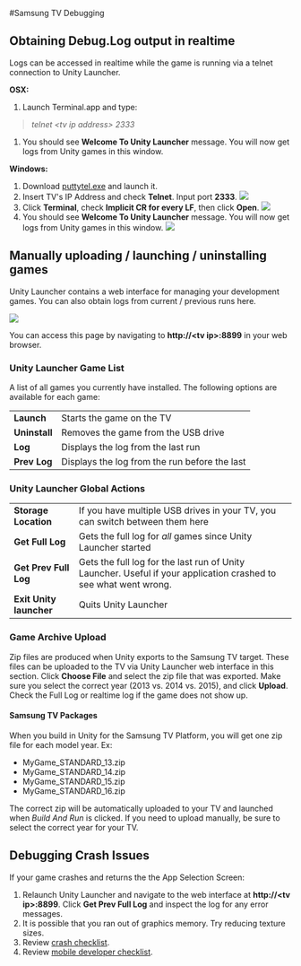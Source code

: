 #Samsung TV Debugging

## Obtaining Debug.Log output in realtime

Logs can be accessed in realtime while the game is running via a telnet connection to Unity Launcher.

**OSX:**

 1. Launch Terminal.app and type:
> _telnet &lt;tv ip address&gt; 2333_

 1. You should see **Welcome To Unity Launcher** message.  You will now get logs from Unity games in this window.

**Windows:**

 1. Download [puttytel.exe](http://www.chiark.greenend.org.uk/~sgtatham/putty/download.html) and launch it.
 1. Insert TV's IP Address and check **Telnet**.  Input port **2333**.
![](../uploads/Main/samsungtv-telnet1.png)
 1. Click **Terminal**, check **Implicit CR for every LF**, then click **Open**.
![](../uploads/Main/samsungtv-telnet2.png)
 1. You should see **Welcome To Unity Launcher** message.  You will now get logs from Unity games in this window.
![](../uploads/Main/samsungtv-telnet3.png)

## Manually uploading / launching / uninstalling games

Unity Launcher contains a web interface for managing your development games.  You can also obtain logs from current / previous runs here.

![](../uploads/Main/samsungtv-unitylauncher.png)

You can access this page by navigating to **http://&lt;tv ip&gt;:8899** in your web browser.

### Unity Launcher Game List
A list of all games you currently have installed.  The following options are available for each game:

| | |
|:---|:---|
| **Launch** | Starts the game on the TV |
| **Uninstall** | Removes the game from the USB drive |
| **Log** | Displays the log from the last run |
| **Prev Log** | Displays the log from the run before the last |

### Unity Launcher Global Actions

| | |
|:---|:---|
| **Storage Location** | If you have multiple USB drives in your TV, you can switch between them here |
| **Get Full Log** | Gets the full log for _all_ games since Unity Launcher started |
| **Get Prev Full Log** | Gets the full log for the last run of Unity Launcher.  Useful if your application crashed to see what went wrong. |
| **Exit Unity launcher** | Quits Unity Launcher |

### Game Archive Upload

Zip files are produced when Unity exports to the Samsung TV target.  These files can be uploaded to the TV via Unity Launcher web interface in this section.  Click **Choose File** and select the zip file that was exported.  Make sure you select the correct year (2013 vs. 2014 vs. 2015), and click **Upload**.  Check the Full Log or realtime log if the game does not show up.

#### Samsung TV Packages

When you build in Unity for the Samsung TV Platform, you will get one zip file for each model year.  Ex:

* MyGame_STANDARD_13.zip
* MyGame_STANDARD_14.zip
* MyGame_STANDARD_15.zip
* MyGame_STANDARD_16.zip

The correct zip will be automatically uploaded to your TV and launched when _Build And Run_ is clicked.  If you need to upload manually, be sure to select the correct year for your TV.

## Debugging Crash Issues

If your game crashes and returns the the App Selection Screen:

 1. Relaunch Unity Launcher and navigate to the web interface at **http://&lt;tv ip&gt;:8899**.  Click **Get Prev Full Log** and inspect the log for any error messages.
 1. It is possible that you ran out of graphics memory.  Try reducing texture sizes.
 1. Review [crash checklist](MobileCrashes).
 1. Review [mobile developer checklist](MobileDeveloperChecklist).
